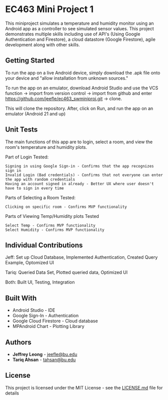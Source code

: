 # EC463 Mini Project 1

This miniproject simulates a temperature and humidity monitor using an Android app as a controller to see simulated sensor values. This project demonstrates multiple skills including use of API's (Using Google Authentication and Firestore), a cloud datastore (Google Firestore), agile development along with other skills.


## Getting Started

To run the app on a live Android device, simply download the .apk file onto your device and "allow installation from unknown sources." 

To run the app on an emulator, download Android Studio and use the VCS function -> import from version control -> import from github and enter https://github.com/jeefle/ec463_swminiproj.git -> clone. 

This will clone the repository. After, click on Run, and run the app on an emulator (Android 21 and up)

## Unit Tests

The main functions of this app are to login, select a room, and view the room's temperature and humidity plots.

Part of Login Tested:
```
Signing in using Google Sign-in - Confirms that the app recognizes sign in
Invalid Login (Bad credentials) - Confirms that not everyone can enter the app with random credentials
Having an account signed in already - Better UX where user doesn't have to sign in every time
```
Parts of Selecting a Room Tested:
```
Clicking on specific room - Confirms MVP functionality
```
Parts of Viewing Temp/Humidity plots Tested
```
Select Temp - Confirms MVP functionality
Select Humidity - Confirms MVP functionality
```
## Individual Contributions

Jeff: Set up Cloud Database, Implemented Authentication, Created Query Example, Optomized UI

Tariq: Queried Data Set, Plotted queried data, Optimized UI

Both: Built UI, Testing, Integration 

## Built With

* Android Studio - IDE
* Google Sign-In - Authentication
* Google Cloud Firestore - Cloud database
* MPAndroid Chart - Plotting Library

## Authors

* **Jeffrey Leong** - jeefle@bu.edu
* **Tariq Ahsan** - tahsan@bu.edu

## License

This project is licensed under the MIT License - see the [LICENSE.md](LICENSE.md) file for details
